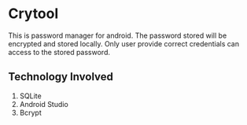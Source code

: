 # Crytool

This is password manager for android. The password stored will be encrypted and stored locally. Only user provide correct credentials can access to the stored password.

## Technology Involved
1. SQLite
2. Android Studio
3. Bcrypt

